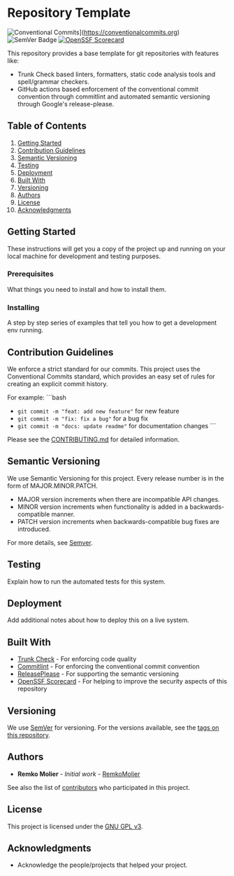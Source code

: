 # Repository Template

![Conventional Commits](https://img.shields.io/badge/Conventional%20Commits-1.0.0-%23FE5196?logo=conventionalcommits&logoColor=white)](https://conventionalcommits.org)
![SemVer Badge](https://img.shields.io/badge/SemVer-3F4551?logo=semver&logoColor=fff&style=flat)
[![OpenSSF Scorecard](https://api.securityscorecards.dev/projects/github.com/molier-net/template/badge)](https://api.securityscorecards.dev/projects/github.com/molier-net/template)

This repository provides a base template for git repositories with features like:

- Trunk Check based linters, formatters, static code analysis tools and spell/grammar checkers.
- GitHub actions based enforcement of the conventional commit convention through commitlint and automated semantic versioning through Google's release-please.

## Table of Contents

1. [Getting Started](#getting-started)
2. [Contribution Guidelines](#contribution-guidelines)
3. [Semantic Versioning](#semantic-versioning)
4. [Testing](#testing)
5. [Deployment](#deployment)
6. [Built With](#built-with)
7. [Versioning](#versioning)
8. [Authors](#authors)
9. [License](#license)
10. [Acknowledgments](#acknowledgments)

## Getting Started

These instructions will get you a copy of the project up and running on your local machine for development and testing purposes.

### Prerequisites

What things you need to install and how to install them.

### Installing

A step by step series of examples that tell you how to get a development env running.

## Contribution Guidelines

We enforce a strict standard for our commits. This project uses the Conventional Commits standard, which provides an easy set of rules for creating an explicit commit history.

For example:
´´´bash

- `git commit -m "feat: add new feature"` for new feature
- `git commit -m "fix: fix a bug"` for a bug fix
- `git commit -m "docs: update readme"` for documentation changes
  ´´´

Please see the [CONTRIBUTING.md](./CONTRIBUTING.md) for detailed information.

## Semantic Versioning

We use Semantic Versioning for this project. Every release number is in the form of MAJOR.MINOR.PATCH.

- MAJOR version increments when there are incompatible API changes.
- MINOR version increments when functionality is added in a backwards-compatible manner.
- PATCH version increments when backwards-compatible bug fixes are introduced.

For more details, see [Semver](https://semver.org).

## Testing

Explain how to run the automated tests for this system.

## Deployment

Add additional notes about how to deploy this on a live system.

## Built With

- [Trunk Check](https://trunk.io/products/check) - For enforcing code quality
- [Commitlint](https://github.com/conventional-changelog/commitlint) - For enforcing the conventional commit convention
- [ReleasePlease](https://github.com/googleapis/release-please) - For supporting the semantic versioning
- [OpenSSF Scorecard](https://github.com/ossf/scorecard) - For helping to improve the security aspects of this repository

## Versioning

We use [SemVer](http://semver.org/) for versioning. For the versions available, see the [tags on this repository](https://github.com/molier-net/template/tags).

## Authors

- **Remko Molier** - _Initial work_ - [RemkoMolier](https://github.com/YourUsername)

See also the list of [contributors](./CONTRIBUTORS.md) who participated in this project.

## License

This project is licensed under the [GNU GPL v3](LICENSE).

## Acknowledgments

- Acknowledge the people/projects that helped your project.
